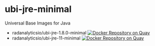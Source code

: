 # ubi-jre-minimal
Universal Base Images for Java

* radanalyticsio/ubi-jre-1.8.0-minimal [![Docker Repository on Quay](https://quay.io/repository/radanalyticsio/ubi-jre-1.8.0-minimal/status "Docker Repository on Quay")](https://quay.io/repository/radanalyticsio/ubi-jre-1.8.0-minimal)
* radanalyticsio/ubi-jre-11-minimal [![Docker Repository on Quay](https://quay.io/repository/radanalyticsio/ubi-jre-11-minimal/status "Docker Repository on Quay")](https://quay.io/repository/radanalyticsio/ubi-jre-11-minimal)
